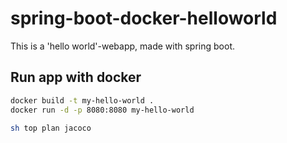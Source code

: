 # spring-boot-docker-helloworld
This is a 'hello world'-webapp, made with spring boot.

## Run app with docker
``` bash
docker build -t my-hello-world .
docker run -d -p 8080:8080 my-hello-world
```

``` bash
sh top plan jacoco
```
